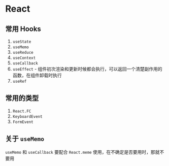 # React

## 常用 Hooks

1. `useState`
2. `useMemo`
3. `useReduce`
4. `useContext`
5. `useCallback`
6. `useEffect` - 组件初次渲染和更新时候都会执行，可以返回一个清楚副作用的函数，在组件卸载时执行
7. `useRef`

## 常用的类型

1. `React.FC`
2. `KeyboardEvent`
3. `FormEvent`

## 关于 `useMemo`

`useMemo` 和 `useCallback` 要配合 `React.meme` 使用，在不确定是否要用时，那就不要用
